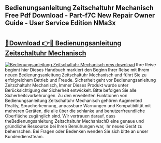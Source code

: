 ## Bedienungsanleitung Zeitschaltuhr Mechanisch Free Pdf Download - Part-f7C New Repair Owner Guide - User Service Edition NMa3x

# <h2><a href="http://df4839k.blite.top/?on=Bedienungsanleitung+Zeitschaltuhr+Mechanisch">🔗Download 👉🔴 Bedienungsanleitung Zeitschaltuhr Mechanisch</a></h2>

[![Bedienungsanleitung Zeitschaltuhr Mechanisch new download](https://i.imgur.com/lujVjoI.png)](http://df4839k.blite.top/?on=Bedienungsanleitung+Zeitschaltuhr+Mechanisch)
Ihre Reise beginnt hier Dieses Handbuch markiert den Beginn Ihrer Reise mit Ihrem neuen Bedienungsanleitung Zeitschaltuhr Mechanisch und führt Sie zu erfolgreichem Betrieb und Freude. Sicherheit geht vor Bedienungsanleitung Zeitschaltuhr Mechanisch, Immer Dieses Produkt wurde unter Berücksichtigung der Sicherheit entwickelt. Bitte befolgen Sie alle Sicherheitsvorkehrungen. Zu den erweiterten Funktionen von Bedienungsanleitung Zeitschaltuhr Mechanisch gehören Augmented Reality, Spracherkennung, anpassbare Warnungen und Kompatibilität mit mehreren Geräten, die alle über die schlanke und benutzerfreundliche Oberfläche zugänglich sind. Wir vertrauen darauf, dass theBedienungsanleitung Zeitschaltuhr MechanischD eine genaue und gründliche Ressource bei Ihren Bemühungen war, Ihr neues Gerät zu beherrschen. Bei Fragen oder Bedenken wenden Sie sich bitte an unser Kundendienstteam.
